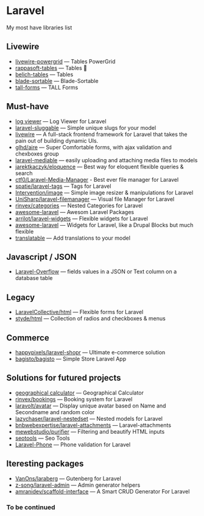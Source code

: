 # Laravel
My most have libraries list

## Livewire

* [livewire-powergrid](https://github.com/Power-Components/livewire-powergrid) — Tables PowerGrid
* [rappasoft-tables](https://github.com/rappasoft/laravel-livewire-tables) — Tables 🌱
* [belich-tables](https://github.com/daguilarm/belich-tables) — Tables
* [blade-sortable](https://github.com/asantibanez/laravel-blade-sortable) — Blade-Sortable
* [tall-forms](https://github.com/tanthammar/tall-forms) — TALL Forms

## Must-have 

* [log viewer](https://github.com/opcodesio/log-viewer) — Log Viewer for Laravel
* [laravel-sluggable](https://github.com/spatie/laravel-sluggable) — Simple unique slugs for your model
* [livewire](https://github.com/livewire/livewire) — A full-stack frontend framework for Laravel that takes the pain out of building dynamic UIs.
* [glhd/aire](https://github.com/glhd/aire) — Super Comfortable forms, with ajax validation and chexboxes group
* [laravel-mediable](https://github.com/plank/laravel-mediable) — easily uploading and attaching media files to models
* [jarektkaczyk/eloquence](https://github.com/jarektkaczyk/eloquence/wiki/Mappable) — Best way for eloquent flexible queries & search
* [ctf0/Laravel-Media-Manager](https://github.com/ctf0/Laravel-Media-Manager) - Best ever file manager for Laravel
* [spatie/laravel-tags](https://github.com/spatie/laravel-tags) — Tags for Laravel
* [Intervention/image](https://github.com/Intervention/image) — Simple image resizer & manipulations for Laravel
* [UniSharp/laravel-filemanager](https://github.com/UniSharp/laravel-filemanager) — Visual file Manager for Laravel
* [rinvex/categories](https://github.com/rinvex/categories) — Nested Categories for Laravel
* [awesome-laravel](https://github.com/chiraggude/awesome-laravel) — Awesom Laravel Packages
* [arrilot/laravel-widgets](https://github.com/arrilot/laravel-widgets) — Flexible widgets for Laravel
* [awesome-laravel](https://github.com/arrilot/laravel-widgets) — Widgets for Laravel, like a Drupal Blocks but much flexible
* [translatable](https://github.com/Astrotomic/laravel-translatable) — Add translations to your model

## Javascript / JSON

* [Laravel-Overflow](https://github.com/CraftLogan/Laravel-Overflow) — fields values in a JSON or Text column on a database table

## Legacy
* [LaravelCollective/html](https://github.com/LaravelCollective/html) — Flexible forms for Laravel
* [styde/html](https://github.com/StydeNet/html) — Collection of radios and checkboxes & menus

## Commerce

* [happypixels/laravel-shopr](https://github.com/happypixels/laravel-shopr) — Ultimate e-commerce solution
* [bagisto/bagisto](https://github.com/bagisto/bagisto) — Simple Store Laravel App

## Solutions for futured projects

* [geographical calculator](https://github.com/karam-mustafa/laravel-geographical-calculator) — Geographical Calculator
* [rinvex/bookings](https://github.com/rinvex/bookings) — Booking system for Laravel
* [laravolt/avatar](https://github.com/laravolt/avatar) — Display unique avatar based on Name and Secondname and random color
* [lazychaser/laravel-nestedset](https://github.com/lazychaser/laravel-nestedset) — Nested models for Laravel
* [bnbwebexpertise/laravel-attachments](https://github.com/bnbwebexpertise/laravel-attachments)  — Laravel-attachments
* [mewebstudio/purifier](https://github.com/mewebstudio/purifier) — Filtering and beautify HTML inputs
* [seotools](https://github.com/artesaos/seotools) — Seo Tools
* [Laravel-Phone](https://github.com/Propaganistas/Laravel-Phone) — Phone validation for Laravel

## Iteresting packages

* [VanOns/laraberg](https://github.com/VanOns/laraberg) — Gutenberg for Laravel
* [z-song/laravel-admin](https://github.com/z-song/laravel-admin) — Admin generator helpers
* [amranidev/scaffold-interface](https://github.com/amranidev/scaffold-interface) — A Smart CRUD Generator For Laravel

### To be continued

